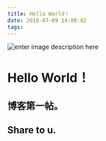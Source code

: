 ```yaml
---
title: Hello World！
date: 2018-07-09 14:08:02
tags:
---
```

![enter image description here](https://wx2.sinaimg.cn/large/80ceacb8ly1ft3l7ku2b9j20m80dwq3z.jpg)
# Hello World！
## 博客第一帖。

## Share to u.

